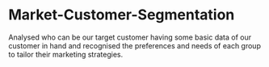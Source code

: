 # Market-Customer-Segmentation
Analysed who can be our target customer having some basic data of our customer in hand and recognised the preferences and needs of each group to tailor their marketing strategies.
